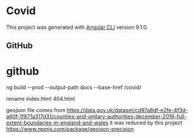 # Covid

This project was generated with [Angular CLI](https://github.com/angular/angular-cli) version 9.1.0.

## GitHub

# github

ng build --prod --output-path docs --base-href /covid/

rename index.html 404.html


geojson file comes from https://data.gov.uk/dataset/cd97a8df-e2fe-4f3d-a60f-1f871a317d31/counties-and-unitary-authorities-december-2016-full-extent-boundaries-in-england-and-wales
it was reduced by this project https://www.npmjs.com/package/geojson-precision


